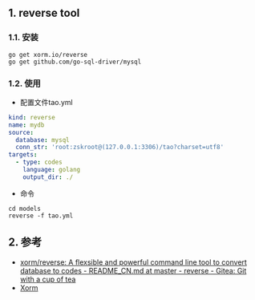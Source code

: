 ## 1. reverse tool

### 1.1. 安装

```
go get xorm.io/reverse
go get github.com/go-sql-driver/mysql
```

### 1.2. 使用

- 配置文件tao.yml

```yml
kind: reverse
name: mydb
source:
  database: mysql
  conn_str: 'root:zskroot@(127.0.0.1:3306)/tao?charset=utf8'
targets:
  - type: codes
    language: golang
    output_dir: ./
```

- 命令

```
cd models
reverse -f tao.yml
```

## 2. 参考
- [xorm/reverse: A flexsible and powerful command line tool to convert database to codes \- README\_CN\.md at master \- reverse \- Gitea: Git with a cup of tea](https://gitea.com/xorm/reverse/src/branch/master/README_CN.md)
- [Xorm](https://xorm.io/)